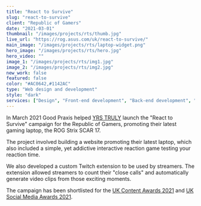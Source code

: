 ```yaml
---
title: "React to Survive"
slug: "react-to-survive"
client: "Republic of Gamers"
date: "2021-03-01"
thumbnail: "/images/projects/rts/thumb.jpg"
live_url: "https://rog.asus.com/uk/react-to-survive/"
main_image: "/images/projects/rts/laptop-widget.png"
hero_image: "/images/projects/rts/hero.jpg"
hero_video: ""
image_1: "/images/projects/rts/img1.jpg"
image_2: "/images/projects/rts/img2.jpg"
new_work: false
featured: false
color: "#AC0642,#1142AC"
type: "Web design and development"
style: "dark"
services: ["Design", "Front-end development", "Back-end development", "Custom Twitch integration"]
---
```

In March 2021 Good Praxis helped [YRS TRULY](https://yrstruly.uk/) launch the
"React to Survive" campaign for the Republic of Gamers, promoting their latest
gaming laptop, the ROG Strix SCAR 17.

The project involved building a website promoting their latest laptop, which
also included a simple, yet addictive interactive reaction game testing your
reaction time.

We also developed a custom Twitch extension to be used by streamers. The
extension allowed streamers to count their "close calls" and automatically
generate video clips from those exciting moments.

The campaign has been shortlisted for the [UK Content Awards 2021](https://ukcontentawards.com/2021-shortlist/)
and [UK Social Media Awards 2021](https://uksocialmediaawards.com/2021-shortlist/).
